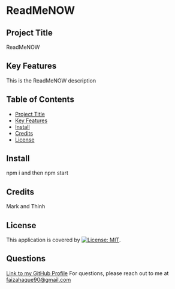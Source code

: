 # ReadMeNOW

## Project Title
ReadMeNOW

## Key Features
This is the ReadMeNOW description

## Table of Contents
* [Project Title](#project-title)
* [Key Features](#key-features)
* [Install](#install)
* [Credits](#credits)
* [License](#license)

## Install
npm i and then npm start

## Credits
Mark and Thinh

## License
This application is covered by [![License: MIT](https://img.shields.io/badge/License-MIT-yellow.svg)](https://opensource.org/licenses/MIT).

## Questions
[Link to my GitHub Profile](https://github.com/Faiza-Haque)
For questions, please reach out to me at faizahaque90@gmail.com

